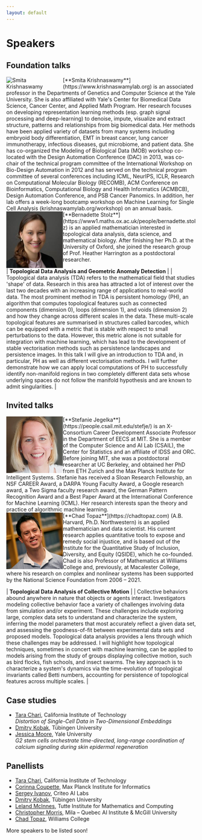 ```yaml
---
layout: default
---
```


# Speakers

## Foundation talks

<div class='orgWrapper'>
<img align="left" src="https://tda-in-ml.github.io/assets/images/sk.jpg" alt="Smita Krishnaswamy" width="150">
<div class='bioWrapper'>
[**Smita Krishnaswamy**](https://www.krishnaswamylab.org) is an associated professor in the Departments of Genetics and Computer Science at the Yale University. She is also affiliated with Yale's Center for Biomedical Data Science, Cancer Center, and Applied Math Program. Her research focuses on developing representation learning methods (esp. graph signal processing and deep-learning) to denoise, impute, visualize and extract structure, patterns and relationships from big biomedical data. Her methods have been applied variety of datasets from many systems including embryoid body differentiation, EMT in breast cancer, lung cancer immunotherapy, infectious diseases, gut microbiome, and patient data. She has co-organized the Modeling of Biological Data (MOB) workshop co-located with the Design Automation Conference (DAC) in 2013, was co-chair of the technical program committee of the International Workshop on Bio-Design Automation in 2012 and has served on the technical program committee of several conferences including ICML, NeurIPS, ICLR,  Research on Computational Molecular Biology (RECOMB), ACM Conference on Bioinformatics, Computational Biology  and Health Informatics (ACMBCB), Design Automation Conference, and PSB Cancer Panomics. In addition, her lab offers a week-long bootcamp workshop on Machine Learning for Single Cell Analysis (krishnaswamylab.org/workshop) on an annual basis.
</div>
</div>

<div class='orgWrapper'>
<img align="left" src="/assets/images/bs.jpg" alt="Bernadette Stolz" width="150">
<div class='bioWrapper'>
[**Bernadette Stolz**](https://www1.maths.ox.ac.uk/people/bernadette.stolz) is an applied mathematician interested in topological data analysis, data science, and mathematical biology. After finishing her Ph.D. at the University of Oxford, she joined the research group of Prof. Heather Harrington as a postdoctoral researcher.
</div>
</div>

| **Topological Data Analysis and Geometric Anomaly Detection** |
| Topological data analysis (TDA) refers to the mathematical field that studies 'shape' of data. Research in this area has attracted a lot of interest over the last two decades with an increasing range of applications to real-world data. The most prominent method in TDA is persistent homology (PH), an algorithm that computes topological features such as connected components (dimension 0), loops (dimension 1), and voids (dimension 2) and how they change across different scales in the data. These multi-scale topological features are summarised in structures called barcodes, which can be equipped with a metric that is stable with respect to small perturbations to the data. However, this metric alone is not suitable for integration with machine learning, which has lead to the development of stable vectorisation methods such as persistence landscapes and persistence images. In this talk I will give an introduction to TDA and, in particular, PH as well as different vectorisation methods.  I will further demonstrate how we can apply local computations of PH to successfully identify non-manifold regions in two completely different data sets whose underlying spaces do not follow the manifold hypothesis and are known to admit singularities. |

## Invited talks

<div class='orgWrapper'>
<img align="left" src="/assets/images/sj.jpg" alt="Stefanie Jegelka" width="150">
<div class='bioWrapper'>
[**Stefanie Jegelka**](https://people.csail.mit.edu/stefje/)
is an X-Consortium Career Development Associate
Professor in the Department of EECS at MIT. She is a member of the
Computer Science and AI Lab (CSAIL), the Center for Statistics and an
affiliate of IDSS and ORC. Before joining MIT, she was a postdoctoral
researcher at UC Berkeley, and obtained her PhD from ETH Zurich and the
Max Planck Institute for Intelligent Systems. Stefanie has received
a Sloan Research Fellowship, an NSF CAREER Award, a DARPA Young Faculty
Award, a Google research award, a Two Sigma faculty research award, the
German Pattern Recognition Award and a Best Paper Award at the
International Conference for Machine Learning (ICML). Her research
interests span the theory and practice of algorithmic machine learning.
</div>
</div>

<div class='orgWrapper'>
<img align="left" src="/assets/images/ct.png" alt="Chad Topaz" width="150">
<div class='bioWrapper'>
[**Chad Topaz**](https://chadtopaz.com) (A.B. Harvard, Ph.D. Northwestern)
is an applied mathematician and data scientist. His current research
applies quantitative tools to expose and remedy social injustice, and is
based out of the Institute for the Quantitative Study of Inclusion,
Diversity, and Equity (QSIDE), which he co-founded. Chad is also
Professor of Mathematics at Williams College and, previously, at
Macalester College, where his research on complex and nonlinear systems
has been supported by the National Science Foundation from 2006 – 2021.
</div>
</div>

| **Topological Data Analysis of Collective Motion** |
| Collective behaviors abound anywhere in nature that objects or agents interact. Investigators modeling collective behavior face a variety of challenges involving data from simulation and/or experiment. These challenges include exploring large, complex data sets to understand and characterize the system, inferring the model parameters that most accurately reflect a given data set, and assessing the goodness-of-fit between experimental data sets and proposed models. Topological data analysis provides a lens through which these challenges may be addressed. I will highlight how topological techniques, sometimes in concert with machine learning, can be applied to models arising from the study of groups displaying collective motion, such as bird flocks, fish schools, and insect swarms. The key approach is to characterize a system's dynamics via the time-evolution of topological invariants called Betti numbers, accounting for persistence of topological features across multiple scales. |

## Case studies

- [Tara Chari](https://scholar.google.com/citations?user=ivMagPQAAAAJ&hl=en), California Institute of Technology<br />
  *Distortion of Single-Cell Data in Two-Dimensional Embeddings*
- [Dmitry Kobak](https://dkobak.github.io), Tübingen University
- [Jessica Moore](https://www.linkedin.com/in/jessica-moore-b0298794/), Yale University<br />
  *G2 stem cells orchestrate time-directed, long-range coordination of calcium signaling during skin epidermal regeneration*

## Panellists

- [Tara Chari](https://scholar.google.com/citations?user=ivMagPQAAAAJ&hl=en), California Institute of Technology
- [Corinna Coupette](https://people.mpi-inf.mpg.de/~coupette), Max Planck Institute for Informatics
- [Sergey Ivanov](https://nd7141.github.io/), Criteo AI Labs
- [Dmitry Kobak](https://dkobak.github.io), Tübingen University
- [Leland McInnes](https://ca.linkedin.com/in/leland-mcinnes-406233103),
  Tutte Institute for Mathematics and Computing
- [Christopher Morris](https://chrsmrrs.github.io), Mila – Quebec AI Institute \& McGill University
- [Chad Topaz](https://chadtopaz.com), Williams College

More speakers to be listed soon!
